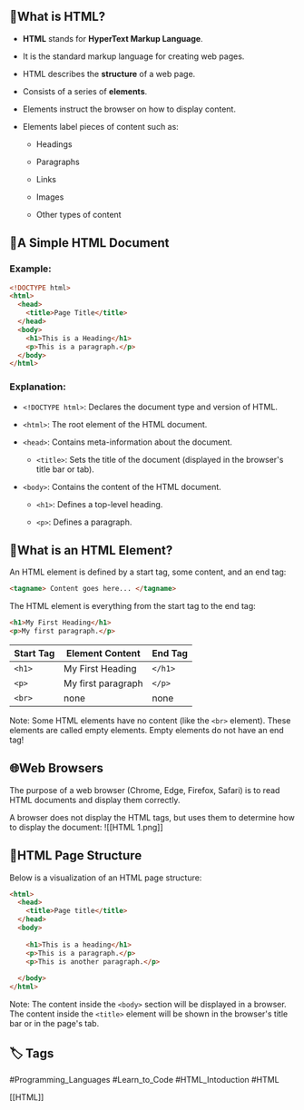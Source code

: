 ## 📘What is HTML?

- **HTML** stands for **HyperText Markup Language**.
    
- It is the standard markup language for creating web pages.
    
- HTML describes the **structure** of a web page.
    
- Consists of a series of **elements**.
    
- Elements instruct the browser on how to display content.
    
- Elements label pieces of content such as:
    
    - Headings
        
    - Paragraphs
        
    - Links
        
    - Images
        
    - Other types of content
        

## 🧾A Simple HTML Document

### Example:

```html
<!DOCTYPE html>
<html>
  <head>
    <title>Page Title</title>
  </head>
  <body>
    <h1>This is a Heading</h1>
    <p>This is a paragraph.</p>
  </body>
</html>
```

### Explanation:

- `<!DOCTYPE html>`: Declares the document type and version of HTML.
    
- `<html>`: The root element of the HTML document.
    
- `<head>`: Contains meta-information about the document.
    
    - `<title>`: Sets the title of the document (displayed in the browser's title bar or tab).
        
- `<body>`: Contains the content of the HTML document.
    
    - `<h1>`: Defines a top-level heading.
        
    - `<p>`: Defines a paragraph.
        

## 🧩What is an HTML Element?

An HTML element is defined by a start tag, some content, and an end tag:
```html
<tagname> Content goes here... </tagname>
```

The HTML element is everything from the start tag to the end tag:

```html
<h1>My First Heading</h1>
<p>My first paragraph.</p>
```

| Start Tag | Element Content    | End Tag |
| --------- | ------------------ | ------- |
| `<h1>`    | My First Heading   | `</h1>` |
| `<p>`     | My first paragraph | `</p>`  |
| `<br>`    | none               | none    |

Note: Some HTML elements have no content (like the `<br>` element). These elements are called empty elements. Empty elements do not have an end tag!

## 🌐Web Browsers

The purpose of a web browser (Chrome, Edge, Firefox, Safari) is to read HTML documents and display them correctly.

A browser does not display the HTML tags, but uses them to determine how to display the document:
 ![[HTML 1.png]] 

## 🧱HTML Page Structure

Below is a visualization of an HTML page structure:


```html
<html>
  <head>
    <title>Page title</title>
  </head>
  <body>
  
    <h1>This is a heading</h1>
    <p>This is a paragraph.</p>
    <p>This is another paragraph.</p>
    
  </body>
</html>
```

Note: The content inside the `<body>` section will be displayed in a browser. The content inside the `<title>` element will be shown in the browser's title bar or in the page's tab.

## 🏷️ Tags
#Programming_Languages #Learn_to_Code  #HTML_Intoduction #HTML 

[[HTML]]
